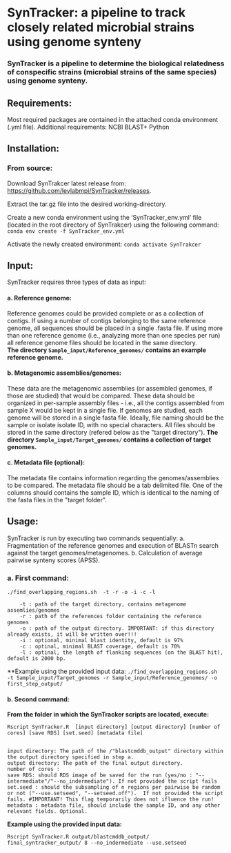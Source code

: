 
# SynTracker: a pipeline to track closely related microbial strains using genome synteny
### SynTracker is a pipeline to determine the biological relatedness of conspecific strains (microbial strains of the same species) using genome synteny.
 

## Requirements: 
Most required packages are contained in the attached conda environment (.yml file).
Additional requirements:
NCBI BLAST+
Python

## Installation:
### From source:
Download SynTrakcer latest release from: https://github.com/leylabmpi/SynTracker/releases.

Extract the tar.gz file into the desired working-directory.

Create a new conda environment using the ‘SynTracker_env.yml’ file (located in the root directory of SynTrakcer) using the following command:
      `conda env create -f SynTracker_env.yml`

Activate the newly created environment: 
      `conda activate SynTrakcer`


## Input:
SynTracker requires  three types of data as input:  
#### a.	Reference genome: 
Reference genomes could be provided complete or as a collection of contigs. If using a number of contigs belonging to the same reference genome, all sequences should be placed in a single .fasta file. 
If using more than one reference genome (i.e., analyzing more than one species per run) all reference genome files should be located in the same directory.  
**The directory `Sample_input/Reference_genomes/` contains an example reference genome.**
#### b.	Metagenomic assemblies/genomes: 
These data are the metagenomic assemblies (or assembled genomes, if those are studied) that would be compared.
These data should be organized in per-sample assembly files - i.e., all the contigs assembled from sample X would be kept in a single file. If genomes are studied, each genome will be stored in a single fasta file. 
Ideally, file naming should be the sample or isolate isolate ID, with no special characters. 
All files should be stored in the same directory (refered below as the "target directory"). 
**The directory `Sample_input/Target_genomes/` contains a collection of target genomes.**
   
#### c.	Metadata file (optional): 
The metadata file contains information regarding the genomes/assemblies to be compared. 
The metadata file should be a tab delimited file. One of the columns should contains the sample ID, which is identical to the naming of the fasta files in the "target folder".

## Usage: 

SynTracker is run by executing two commands sequentially:
a. Fragmentation of the reference genomes and execution of BLASTn search against the target genomes/metagenomes.
b. Calculation of average pairwise synteny scores (APSS).  

### a. First command: 
```
./find_overlapping_regions.sh  -t -r -o -i -c -l 
```

        -t : path of the target directory, contains metagenome assemlies/genomes
        -r : path of the references folder containing the reference genomes 
        -o : path of the output directory. IMPORTANT: if this directory already exists, it will be written over!!!  
        -i : optional, minimal blast identity, default is 97%
        -c : optinal, minimal BLAST coverage, default is 70%
        -l : optinal, the length of flanking sequences (on the BLAST hit), default is 2000 bp. 

**Example using the provided input data:
`./find_overlapping_regions.sh  -t Sample_input/Target_genomes -r Sample_input/Reference_genomes/ -o first_step_output/`

#### b.	Second command:
**From the folder in which the SynTracker scripts are located, execute:**
```
Rscript SynTracker.R  [input directory] [output directory] [number of cores] [save RDS] [set.seed] [metadata file]
```
```

input directory: The path of the /"blastcmddb_output" directory within the output directory specified in step a. 
output directory: The path of the final output directory.
number of cores : 
save RDS: should RDS image of be saved for the run (yes/no : "--intermediate"/"--no_indermediate"). If not provided the script fails
set.seed : should the subsampling of n regions per pairwise be random or not ("--use.setseed", "--setseed.off").  If not provided the script fails. #IMPORTANT! This flag temporarily does not ifluence the run!
metadata : metadata file, should include the sample ID, and any other relevant fields. Optional.  
```
**Example using the provided input data:**

`Rscript SynTracker.R output/blastcmddb_output/ final_syntracker_output/ 8 --no_indermediate --use.setseed`